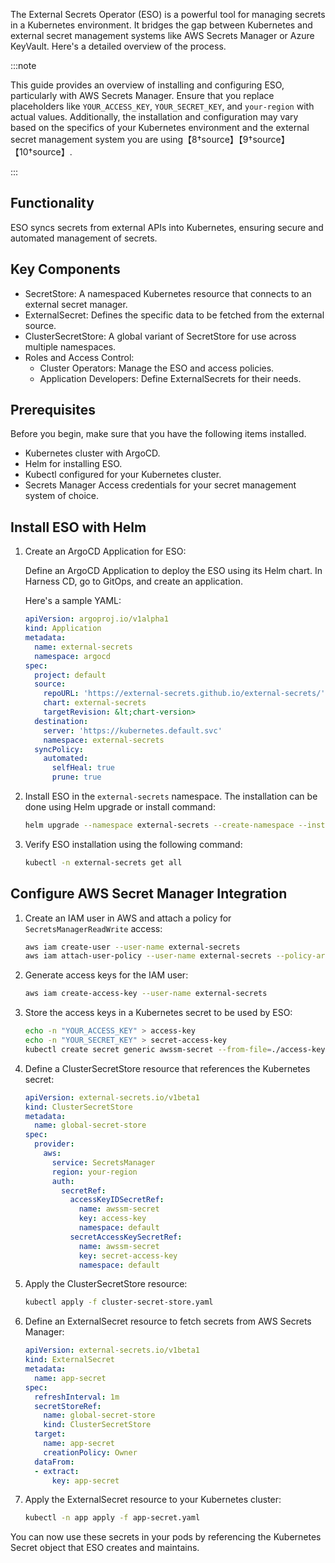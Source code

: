 The External Secrets Operator (ESO) is a powerful tool for managing secrets in a Kubernetes environment. It bridges the gap between Kubernetes and external secret management systems like AWS Secrets Manager or Azure KeyVault. Here's a detailed overview of the process.

:::note 

This  guide provides an overview of installing and configuring ESO, particularly with AWS Secrets Manager. Ensure that you replace placeholders like `YOUR_ACCESS_KEY`, `YOUR_SECRET_KEY`, and `your-region` with actual values. Additionally, the installation and configuration may vary based on the specifics of your Kubernetes environment and the external secret management system you are using【8†source】【9†source】【10†source】.

:::

## Functionality

ESO syncs secrets from external APIs into Kubernetes, ensuring secure and automated management of secrets.

## Key Components

* SecretStore: A namespaced Kubernetes resource that connects to an external secret manager.
* ExternalSecret: Defines the specific data to be fetched from the external source.
* ClusterSecretStore: A global variant of SecretStore for use across multiple namespaces.
* Roles and Access Control:
   * Cluster Operators: Manage the ESO and access policies.
   * Application Developers: Define ExternalSecrets for their needs.

## Prerequisites 

Before you begin, make sure that you have the following items installed.

* Kubernetes cluster with ArgoCD.
* Helm for installing ESO.
* Kubectl configured for your Kubernetes cluster.
* Secrets Manager Access credentials for your secret management system of choice.

## Install ESO with Helm

1. Create an ArgoCD Application for ESO:

   Define an ArgoCD Application to deploy the ESO using its Helm chart.  In Harness CD, go to GitOps, and create an application.

   Here's a sample YAML:

   ```yaml
   apiVersion: argoproj.io/v1alpha1
   kind: Application
   metadata:
     name: external-secrets
     namespace: argocd
   spec:
     project: default
     source:
       repoURL: 'https://external-secrets.github.io/external-secrets/'
       chart: external-secrets
       targetRevision: &lt;chart-version>
     destination:
       server: 'https://kubernetes.default.svc'
       namespace: external-secrets
     syncPolicy:
       automated:
         selfHeal: true
         prune: true
   ```

3. Install ESO in the `external-secrets` namespace. The installation can be done using Helm upgrade or install command:
   
   ```bash
   helm upgrade --namespace external-secrets --create-namespace --install --wait external-secrets external-secrets/external-secrets
   ```

4. Verify ESO installation using the following command:
   
   ```bash
   kubectl -n external-secrets get all
   ```

## Configure AWS Secret Manager Integration

1. Create an IAM user in AWS and attach a policy for `SecretsManagerReadWrite` access:
   
   ```bash
   aws iam create-user --user-name external-secrets
   aws iam attach-user-policy --user-name external-secrets --policy-arn arn:aws:iam::aws:policy/SecretsManagerReadWrite
   ```

2. Generate access keys for the IAM user:
   
   ```bash
   aws iam create-access-key --user-name external-secrets
   ```

3. Store the access keys in a Kubernetes secret to be used by ESO:
   
   ```bash
   echo -n "YOUR_ACCESS_KEY" > access-key
   echo -n "YOUR_SECRET_KEY" > secret-access-key
   kubectl create secret generic awssm-secret --from-file=./access-key --from-file=./secret-access-key
   ```

4. Define a ClusterSecretStore resource that references the Kubernetes secret:
   
   ```yaml
   apiVersion: external-secrets.io/v1beta1
   kind: ClusterSecretStore
   metadata:
     name: global-secret-store
   spec:
     provider:
       aws:
         service: SecretsManager
         region: your-region
         auth:
           secretRef:
             accessKeyIDSecretRef:
               name: awssm-secret
               key: access-key
               namespace: default
             secretAccessKeySecretRef:
               name: awssm-secret
               key: secret-access-key
               namespace: default
   ```

5. Apply the ClusterSecretStore resource:

   ```bash
   kubectl apply -f cluster-secret-store.yaml
   ```

6. Define an ExternalSecret resource to fetch secrets from AWS Secrets Manager:
   
   ```yaml
   apiVersion: external-secrets.io/v1beta1
   kind: ExternalSecret
   metadata:
     name: app-secret
   spec:
     refreshInterval: 1m
     secretStoreRef:
       name: global-secret-store
       kind: ClusterSecretStore
     target:
       name: app-secret
       creationPolicy: Owner
     dataFrom:
     - extract:
         key: app-secret
   ```

7. Apply the ExternalSecret resource to your Kubernetes cluster:

   ```bash
   kubectl -n app apply -f app-secret.yaml
   ```

You can now use these secrets in your pods by referencing the Kubernetes Secret object that ESO creates and maintains.


